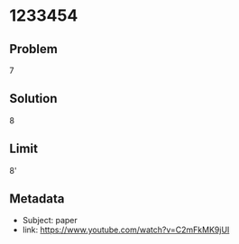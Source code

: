 # 1233454

## Problem

7

## Solution

8

## Limit

8'


## Metadata

- Subject: paper
- link: https://www.youtube.com/watch?v=C2mFkMK9jUI
